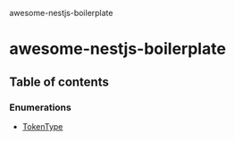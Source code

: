 awesome-nestjs-boilerplate

# awesome-nestjs-boilerplate

## Table of contents

### Enumerations

- [TokenType](enums/TokenType.md)
